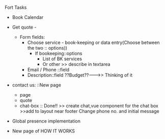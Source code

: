 Fort Tasks
- Book Calendar

- Get quote -
    - Form fields:
        - Choose service - book-keeping or data entry(Choose between the two :: options))
            - If bookeeping::options
                - List of BK services
                - Or other >> describe in textarea
        - Email / Phone ::field
        - Description::field
          ??Budget??--->> Thinking of it
- contact us: ::New page
    - page
    - quote
    - chat-box :: Done!! >> create chat,vue component for the chat box >>add to layout near footer
      Change phone no. and initial message

- Global presence implementation
- New page of HOW IT WORKS